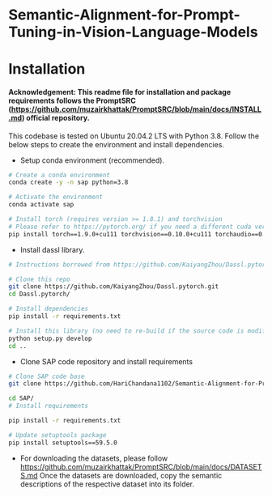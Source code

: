 # Semantic-Alignment-for-Prompt-Tuning-in-Vision-Language-Models

# Installation

#### Acknowledgement: This readme file for installation and package requirements follows the PromptSRC (https://github.com/muzairkhattak/PromptSRC/blob/main/docs/INSTALL.md) official repository.

This codebase is tested on Ubuntu 20.04.2 LTS with Python 3.8. Follow the below steps to create the environment and install dependencies.

* Setup conda environment (recommended).
```bash
# Create a conda environment
conda create -y -n sap python=3.8

# Activate the environment
conda activate sap

# Install torch (requires version >= 1.8.1) and torchvision
# Please refer to https://pytorch.org/ if you need a different cuda version
pip install torch==1.9.0+cu111 torchvision==0.10.0+cu111 torchaudio==0.9.0 -f https://download.pytorch.org/whl/torch_stable.html
```

* Install dassl library.
```bash
# Instructions borrowed from https://github.com/KaiyangZhou/Dassl.pytorch#installation

# Clone this repo
git clone https://github.com/KaiyangZhou/Dassl.pytorch.git
cd Dassl.pytorch/

# Install dependencies
pip install -r requirements.txt

# Install this library (no need to re-build if the source code is modified)
python setup.py develop
cd ..
```

* Clone SAP code repository and install requirements
```bash
# Clone SAP code base
git clone https://github.com/HariChandana1102/Semantic-Alignment-for-Prompt-Tuning-in-Vision-Language-Models.git

cd SAP/
# Install requirements

pip install -r requirements.txt

# Update setuptools package 
pip install setuptools==59.5.0
```
* For downloading the datasets, please follow https://github.com/muzairkhattak/PromptSRC/blob/main/docs/DATASETS.md
  Once the datasets are downloaded, copy the semantic descriptions of the respective dataset into its folder.
